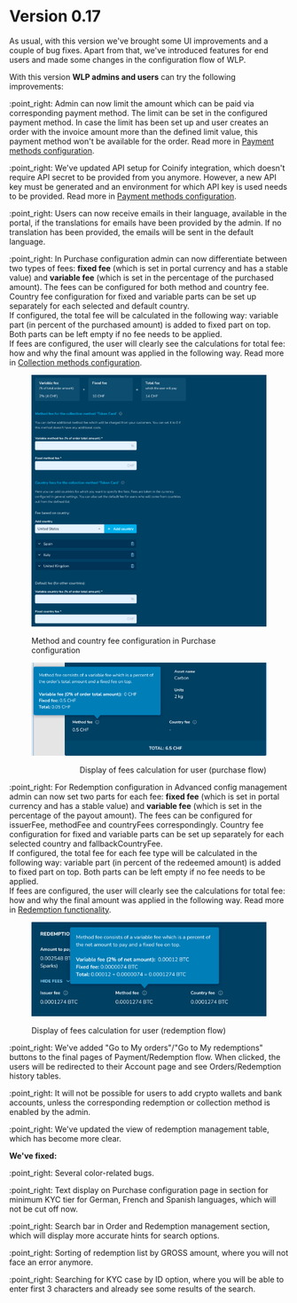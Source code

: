 # Version 0.17

As usual, with this version we've brought some UI improvements and a couple of bug fixes. Apart from that, we've introduced features for end users and made some changes in the configuration flow of WLP.

With this version **WLP admins and users** can try the following improvements:&#x20;

:point\_right: Admin can now limit the amount which can be paid via corresponding payment method. The limit can be set in the configured payment method. In case the limit has been set up and user creates an order with the invoice amount more than the defined limit value, this payment method won't be available for the order. Read more in [Payment methods configuration](../admin-user-guide/portal-configuration/features-configuration/purchase-assets-and-featured-asset/payment-methods-configuration.md).

:point\_right: We've updated API setup for Coinify integration, which doesn't require API secret to be provided from you anymore. However, a new API key must be generated and an environment for which API key is used needs to be provided. Read more in [Payment methods configuration](../admin-user-guide/portal-configuration/features-configuration/purchase-assets-and-featured-asset/payment-methods-configuration.md).

:point\_right: Users can now receive emails in their language, available in the portal, if the translations for emails have been provided by the admin. If no translation has been provided, the emails will be sent in the default language.

:point\_right: In Purchase configuration admin can now differentiate between two types of fees: **fixed fee** (which is set in portal currency and has a stable value) and **variable fee** (which is set in the percentage of the purchased amount). The fees can be configured for both method and country fee. Country fee configuration for fixed and variable parts can be set up separately for each selected and default country. \
If configured, the total fee will be calculated in the following way: variable part (in percent of the purchased amount) is added to fixed part on top. Both parts can be left empty if no fee needs to be applied.  \
If fees are configured, the user will clearly see the calculations for total fee: how and why the final amount was applied in the following way. Read more in [Collection methods configuration](../admin-user-guide/portal-configuration/features-configuration/purchase-assets-and-featured-asset/collection-methods-configuration.md).

<div align="left"><figure><img src="../.gitbook/assets/image (46).png" alt=""><figcaption><p>Method and country fee configuration in Purchase configuration</p></figcaption></figure></div>

<div align="right"><figure><img src="../.gitbook/assets/image (47).png" alt=""><figcaption><p>Display of fees calculation for user (purchase flow)</p></figcaption></figure></div>

:point\_right: For Redemption configuration in Advanced config management admin can now set two parts for each fee: **fixed fee** (which is set in portal currency and has a stable value) and **variable fee** (which is set in the percentage of the payout amount). The fees can be configured for issuerFee, methodFee and countryFees correspondingly. Country fee configuration for fixed and variable parts can be set up separately for each selected country and fallbackCountryFee. \
If configured, the total fee for each fee type will be calculated in the following way: variable part (in percent of the redeemed amount) is added to fixed part on top. Both parts can be left empty if no fee needs to be applied.  \
If fees are configured, the user will clearly see the calculations for total fee: how and why the final amount was applied in the following way. Read more in [Redemption functionality](../admin-user-guide/portal-configuration/features-configuration/redemption-functionality/).

<figure><img src="../.gitbook/assets/image (52).png" alt=""><figcaption><p>Display of fees calculation for user (redemption flow)</p></figcaption></figure>

:point\_right: We've added "Go to My orders"/"Go to My redemptions" buttons to the final pages of Payment/Redemption flow. When clicked, the users will be redirected to their Account page and see Orders/Redemption history tables.

:point\_right: It will not be possible for users to add crypto wallets and bank accounts, unless the corresponding redemption or collection method is enabled by the admin.

:point\_right: We've updated the view of redemption management table, which has become more clear.

**We've fixed:**

:point\_right: Several color-related bugs.&#x20;

:point\_right: Text display on Purchase configuration page in section for minimum KYC tier for German, French and Spanish languages, which will not be cut off now.

:point\_right: Search bar in Order and Redemption management section, which will display more accurate hints for search options.

:point\_right: Sorting of redemption list by GROSS amount, where you will not face an error anymore.

:point\_right: Searching for KYC case by ID option, where you will be able to enter first 3 characters and already see some results of the search.
